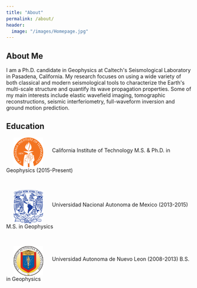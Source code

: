 ```yaml
---
title: "About"
permalink: /about/
header:
  image: "/images/Homepage.jpg"
---
```

## About Me
I am a Ph.D. candidate in Geophysics at Caltech's Seismological Laboratory in Pasadena, California. My research focuses on using a wide variety of both classical and modern seismological tools to characterize the Earth's multi-scale structure and quantify its wave propagation properties. Some of my main interests include elastic wavefield imaging, tomographic reconstructions, seismic interferiometry, full-waveform inversion and ground motion prediction.

## Education
<p>
<img src="/images/CALTECH_LOGO.png" class="float-left" width="80" hspace="20" align="middle">
California Institute of Technology
M.S. & Ph.D. in Geophysics (2015-Present)
</p>

<br>

<p>
<img src="/images/UNAM_LOGO.png" class="float-left" width="80" hspace="20" align="middle">
Universidad Nacional Autonoma de Mexico (2013-2015)
M.S. in Geophysics
</p>

<br>

<p>
<img src="/images/UANL_LOGO.png" class="float-left" width="80" hspace="20" align="middle">
Universidad Autonoma de Nuevo Leon (2008-2013)
B.S. in Geophysics
</p>

